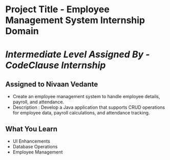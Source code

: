 # Project Title - Employee Management System Internship Domain
# _Intermediate Level Assigned By - CodeClause Internship_
## Assigned to Nivaan Vedante

- Create an employee management system to handle employee details, payroll, and attendance.
- Description : Develop a Java application that supports CRUD operations for employee data, payroll calculations, and attendance tracking.

## What You Learn
- UI Enhancements
- Database Operations
- Employee Management

